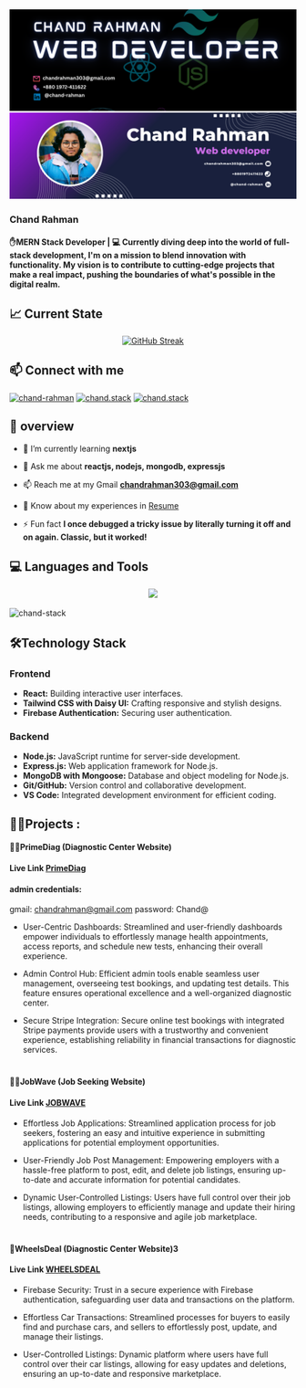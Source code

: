 <a href="https://www.linkedin.com/in/chand-rahman/">
<img src="https://raw.githubusercontent.com/chand-stack/dragon-news-nextjs/main/src/asstets/bgforgithub.png" />
  <img src="https://raw.githubusercontent.com/chand-stack/chand-stack/main/chand-rahman-banner.png"/>
</a>
<h3 align="left">Chand Rahman</h3>
<h4 align="left">✋MERN Stack Developer | 💻 Currently diving deep into the world of full-stack development, I'm on a mission to blend innovation with functionality. My vision is to contribute to cutting-edge projects that make a real impact, pushing the boundaries of what's possible in the digital realm.</h4>

## :chart_with_upwards_trend: Current State

<p align="center">
<a href="https://git.io/streak-stats"><img src="https://github-readme-streak-stats.herokuapp.com?user=chand-stack&theme=blue-navy&border_radius=4.6" alt="GitHub Streak" /></a>
</p>

## :mailbox: Connect with me
<p align="left">
<a href="https://linkedin.com/in/chand-rahman" target="blank"><img align="center" src="https://raw.githubusercontent.com/rahuldkjain/github-profile-readme-generator/master/src/images/icons/Social/linked-in-alt.svg" alt="chand-rahman" height="60" width="40" /></a>
<a href="https://fb.com/chand.stack" target="blank"><img align="center" src="https://raw.githubusercontent.com/rahuldkjain/github-profile-readme-generator/master/src/images/icons/Social/facebook.svg" alt="chand.stack" height="60" width="40" /></a>
<a href="https://instagram.com/chand.stack" target="blank"><img align="center" src="https://raw.githubusercontent.com/rahuldkjain/github-profile-readme-generator/master/src/images/icons/Social/instagram.svg" alt="chand.stack" height="60" width="40" /></a>
</p>

## :eyes: overview
- 🌱 I’m currently learning **nextjs**

- 💬 Ask me about **reactjs, nodejs, mongodb, expressjs**

- 📫 Reach me at my Gmail **chandrahman303@gmail.com**

- 📄 Know about my experiences in [Resume](https://drive.google.com/file/d/1EW2DRHUmZO9eSzficWImpFBtlVBfvGkU/view?usp=drive_link)

- ⚡ Fun fact **I once debugged a tricky issue by literally turning it off and on again. Classic, but it worked!**


## :computer: Languages and Tools
<p align="center">
  <a href="https://skillicons.dev">
    <img src="https://skillicons.dev/icons?i=react,js,html,css,tailwind,mongodb,express,firebase,nodejs,vscode,vercel,stackoverflow,github,figma&theme=light" />
  </a>
</p>

<p><img align="center" src="https://github-readme-stats.vercel.app/api/top-langs?username=chand-stack&show_icons=true&locale=en&layout=compact" alt="chand-stack" /></p>


## 🛠️Technology Stack

### Frontend
- **React:** Building interactive user interfaces.
- **Tailwind CSS with Daisy UI:** Crafting responsive and stylish designs.
- **Firebase Authentication:** Securing user authentication.

### Backend
- **Node.js:** JavaScript runtime for server-side development.
- **Express.js:** Web application framework for Node.js.
- **MongoDB with Mongoose:** Database and object modeling for Node.js.
- **Git/GitHub:** Version control and collaborative development.
- **VS Code:** Integrated development environment for efficient coding.



## 🧑‍💻Projects :
#### 🧑‍⚕️PrimeDiag (Diagnostic Center Website)
#### Live Link [PrimeDiag](https://diagnostic-center-7d0eb.web.app/)
#### admin credentials: 
gmail: chandrahman@gmail.com
password: Chand@
- User-Centric Dashboards:
Streamlined and user-friendly dashboards empower individuals to effortlessly manage health appointments, access reports, and schedule new tests, enhancing their overall experience. 

- Admin Control Hub:
Efficient admin tools enable seamless user management, overseeing test bookings, and updating test details. This feature ensures operational excellence and a well-organized diagnostic center.

- Secure Stripe Integration:
Secure online test bookings with integrated Stripe payments provide users with a trustworthy and convenient experience, establishing reliability in financial transactions for diagnostic services.

#

#### 🧑‍💼JobWave (Job Seeking Website)
#### Live Link [JOBWAVE](https://uifry-d1f45.web.app)

- Effortless Job Applications:
Streamlined application process for job seekers, fostering an easy and intuitive experience in submitting applications for potential employment opportunities.

- User-Friendly Job Post Management:
Empowering employers with a hassle-free platform to post, edit, and delete job listings, ensuring up-to-date and accurate information for potential candidates.

- Dynamic User-Controlled Listings:
Users have full control over their job listings, allowing employers to efficiently manage and update their hiring needs, contributing to a responsive and agile job marketplace.
#

#### 🚗WheelsDeal (Diagnostic Center Website)3
#### Live Link [WHEELSDEAL](https://wheels-deals-513e1.web.app/)

- Firebase Security:
Trust in a secure experience with Firebase authentication, safeguarding user data and transactions on the platform.

- Effortless Car Transactions:
Streamlined processes for buyers to easily find and purchase cars, and sellers to effortlessly post, update, and manage their listings.

- User-Controlled Listings:
Dynamic platform where users have full control over their car listings, allowing for easy updates and deletions, ensuring an up-to-date and responsive marketplace.
